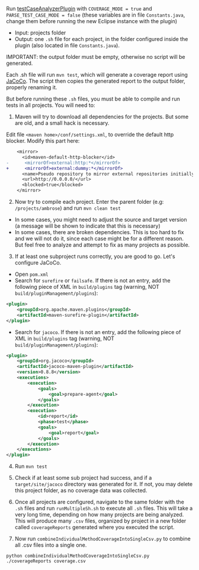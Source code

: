 Run [testCaseAnalyzerPlugin](./testCaseAnalyzerPlugin) with ```COVERAGE_MODE = true``` and ```PARSE_TEST_CASE_MODE = false``` (these variables are in file `Constants.java`, change them before running the new Eclipse instance with the plugin)

- Input: projects folder
- Output: one `.sh` file for each project, in the folder configured inside the plugin (also located in file `Constants.java`).

IMPORTANT: the output folder must be empty, otherwise no script will be generated.

Each .sh file will run `mvn test`, which will generate a coverage report using [JaCoCo](https://www.eclemma.org/jacoco/). The script then copies the generated report to the output folder, properly renaming it.

But before running these `.sh` files, you must be able to compile and run tests in all projects. You will need to:

1. Maven will try to download all dependencies for the projects. But some are old, and a small hack is necessary.

Edit file `<maven home>/conf/settings.xml`, to override the default http blocker. Modify this part here:

```diff
    <mirror>
      <id>maven-default-http-blocker</id>
-      <mirrorOf>external:http:*</mirrorOf>
+      <mirrorOf>external:dummy:*</mirrorOf>
      <name>Pseudo repository to mirror external repositories initially using HTTP.</name>
      <url>http://0.0.0.0/</url>
      <blocked>true</blocked>
    </mirror>
```

2. Now try to compile each project. Enter the parent folder (e.g: `/projects/ambrose`) and run `mvn clean test`
* In some cases, you might need to adjust the source and target version (a message will be shown to indicate that this is necessary)
* In some cases, there are broken dependencies. This is too hard to fix and we will not do it, since each case might be for a different reason. But feel free to analyze and attempt to fix as many projects as possible.

3. If at least one subproject runs correctly, you are good to go. Let's configure JaCoCo.
* Open `pom.xml`
* Search for `surefire` or `failsafe`. If there is not an entry, add the following piece of XML in `build/plugins` tag (warning, NOT `build/pluginManagement/plugins`):

```xml
<plugin>
    <groupId>org.apache.maven.plugins</groupId>
    <artifactId>maven-surefire-plugin</artifactId>
</plugin>
```

* Search for `jacoco`. If there is not an entry, add the following piece of XML in `build/plugins` tag (warning, NOT `build/pluginManagement/plugins`):

```xml
<plugin>
    <groupId>org.jacoco</groupId>
    <artifactId>jacoco-maven-plugin</artifactId>
    <version>0.8.8</version>
    <executions>
        <execution>
            <goals>
                <goal>prepare-agent</goal>
            </goals>
        </execution>
        <execution>
            <id>report</id>
            <phase>test</phase>
            <goals>
                <goal>report</goal>
            </goals>
        </execution>
    </executions>
</plugin>
```

4. Run `mvn test`
5. Check if at least some sub project had success, and if a `target/site/jacoco` directory was generated for it. If not, you may delete this project folder, as no coverage data was collected.
6. Once all projects are configured, navigate to the same folder with the `.sh` files and run ```runMultipleSh.sh``` to execute all `.sh` files. This will take a very long time, depending on how many projects are being analyzed. This will produce many `.csv` files, organized by project in a new folder called `coverageReports` generated where you executed the script.

7. Now run ```combineIndividualMethodCoverageIntoSingleCsv.py``` to combine all .csv files into a single one.

```python combineIndividualMethodCoverageIntoSingleCsv.py ./coverageReports coverage.csv```
